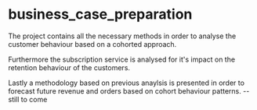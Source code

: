 # business_case_preparation

The project contains all the necessary methods in order to analyse the customer behaviour based on a cohorted approach.

Furthermore the subscription service is analysed for it's impact on the retention behaviour of the customers.

Lastly a methodology based on previous anaylsis is presented in order to forecast future revenue and orders based on cohort behaviour patterns. -- still to come

